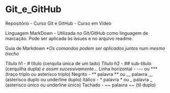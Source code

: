 # Git_e_GitHub
 Repositório - Curso Git e GitHub - Curso em Vídeo

 Linguagem MarkDown - Utilizada no Git/GitHub como linguagem de marcação. Pode ser aplicada às issues e no arquivo readme.


 Guia de Markdown
 _*Os comandos podem ser aplicados juntos num mesmo trecho_

 Título h1 - # título (cerquila única de um lado)
 Título h2 - ## sub-título (cerquilha dupla)
 _e assim sucessivamente..._
 Linha horizontal - --- ou *** (traço triplo ou asterisco triplo)
 Negrito - ** palavra ** ou __ palavra __ (asterisco duplo ou underline duplo)
 Itálico - * palavra * ou _ palavra _ (asterisco único ou underline único)
 Tachado - ~~ palavra ~~ (til duplo)

